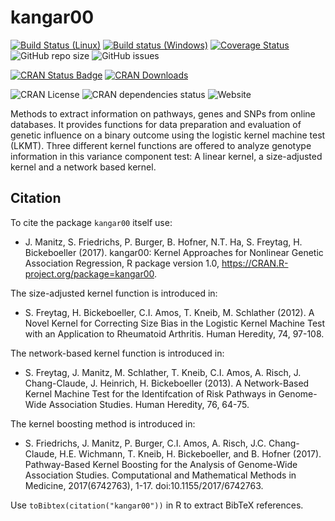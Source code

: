 # kangar00

[![Build Status (Linux)](https://travis-ci.org/jmanitz/kangar00.svg?branch=master)](https://travis-ci.org/jmanitz/kangar00)
[![Build status (Windows)](https://ci.appveyor.com/api/projects/status/github/jmanitz/kangar00?branch=master&svg=true)](https://ci.appveyor.com/project/jmanitz/kangar00/branch/master)
[![Coverage Status](https://coveralls.io/repos/github/jmanitz/kangar00/badge.svg?branch=master)](https://coveralls.io/github/jmanitz/kangar00?branch=master)
![GitHub repo
size](https://img.shields.io/github/repo-size/jmanitz/kangar00)
![GitHub issues](https://img.shields.io/github/issues/jmanitz/kangar00)


[![CRAN Status Badge](http://www.r-pkg.org/badges/version/kangar00)](https://CRAN.R-project.org/package=kangar00)
[![CRAN Downloads](http://cranlogs.r-pkg.org/badges/kangar00)](https://CRAN.R-project.org/package=kangar00)


![CRAN License](https://img.shields.io/cran/l/kangar00) 
![CRAN dependencies status](https://img.shields.io/librariesio/release/CRAN/kangar00)
![Website](https://img.shields.io/website?url=http%3A%2F%2Fkangar00.manitz.org%2F)


Methods to extract information on pathways, genes and SNPs from online databases. It provides functions for data preparation and evaluation of genetic influence on a binary outcome using the logistic kernel machine test (LKMT). Three different kernel functions are offered to analyze genotype information in this variance component test: A linear kernel, a size-adjusted kernel and a network based kernel.

## Citation

To cite the package `kangar00` itself use:

- J. Manitz, S. Friedrichs, P. Burger, B. Hofner, N.T. Ha, S. Freytag, H. Bickeboeller (2017). kangar00: Kernel Approaches for
  Nonlinear Genetic Association Regression, R package version 1.0, https://CRAN.R-project.org/package=kangar00.

The size-adjusted kernel function is introduced in:

- S. Freytag, H. Bickeboeller, C.I. Amos, T. Kneib, M. Schlather (2012). A Novel Kernel for Correcting Size Bias in the Logistic Kernel
  Machine Test with an Application to Rheumatoid Arthritis. Human Heredity, 74, 97-108.

The network-based kernel function is introduced in:

- S. Freytag, J. Manitz, M. Schlather, T. Kneib, C.I. Amos, A. Risch, J. Chang-Claude, J. Heinrich, H. Bickeboeller (2013). A
  Network-Based Kernel Machine Test for the Identifcation of Risk Pathways in Genome-Wide Association Studies. Human Heredity, 76,
  64-75.

The kernel boosting method is introduced in:

- S. Friedrichs, J. Manitz, P. Burger, C.I. Amos, A. Risch, J.C. Chang-Claude, H.E. Wichmann, T. Kneib, H. Bickeboeller, and B. Hofner
  (2017). Pathway-Based Kernel Boosting for the Analysis of Genome-Wide Association Studies. 
  Computational and Mathematical Methods in Medicine, 2017(6742763), 1-17. doi:10.1155/2017/6742763.

Use `toBibtex(citation("kangar00"))` in R to extract BibTeX references.